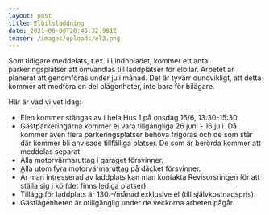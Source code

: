 ```yaml
---
layout: post
title: Elbilsladdning
date: 2021-06-08T20:43:32.981Z
teaser: /images/uploads/el3.png
---
```

Som tidigare meddelats, t.ex. i Lindhbladet, kommer ett antal parkeringsplatser att omvandlas till laddplatser för elbilar. Arbetet är planerat att genomföras under juli månad. Det är tyvärr oundvikligt, att detta kommer att medföra en del olägenheter, inte bara för bilägare. 

Här är vad vi vet idag:

* Elen kommer stängas av i hela Hus 1 på onsdag 16/6, 13:30-15:30.
* Gästparkeringarna kommer ej vara tillgängliga 26 juni - 16 juli. Då kommer även flera parkeringsplatser behöva frigöras och de som står där kommer bli anvisade tillfälliga platser. De som är berörda kommer att meddelas separat.
* Alla motorvärmaruttag i garaget försvinner.
* Alla utom fyra motorvärmaruttag på däcket försvinner.
* Är man intresserad av laddplats kan man kontakta Revisorsringen för att ställa sig i kö (det finns lediga platser).
* Tillägg för laddplats är 130:-/månad exklusive el (till självkostnadspris).
* Gästlägenheten är otillgänglig under de veckorna arbeten pågår.
